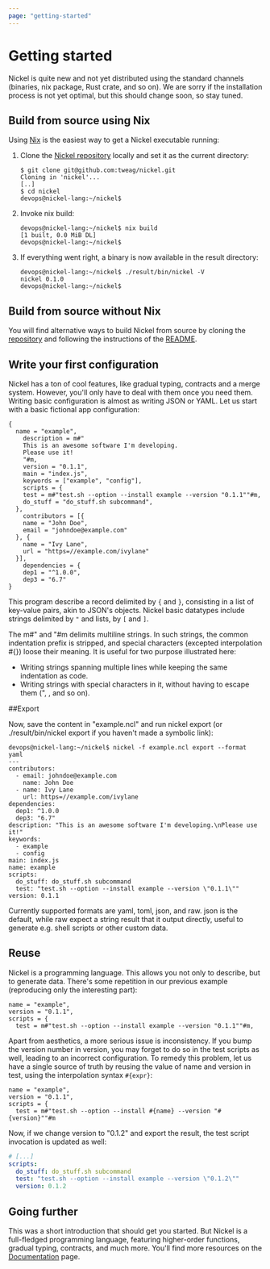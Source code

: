 ```yaml
---
page: "getting-started"
---
```


# Getting started

Nickel is quite new and not yet distributed using the standard channels
(binaries, nix package, Rust crate, and so on). We are sorry if the installation
process is not yet optimal, but this should change soon, so stay tuned.

## Build from source using Nix

Using [Nix]("https://nixos.org/") is the easiest way to get a Nickel executable
running:

1. Clone the [Nickel repository](https://github.io/tweag/nickel)
   locally and set it as the current directory:

   ```shell-session
   $ git clone git@github.com:tweag/nickel.git
   Cloning in 'nickel'...
   [..]
   $ cd nickel
   devops@nickel-lang:~/nickel$ 
   ```

1. Invoke nix build:

   ```shell-session
   devops@nickel-lang:~/nickel$ nix build
   [1 built, 0.0 MiB DL]
   devops@nickel-lang:~/nickel$ 
   ```

1. If everything went right, a binary is now available in the
   result directory:

   ```shell-session
   devops@nickel-lang:~/nickel$ ./result/bin/nickel -V
   nickel 0.1.0
   devops@nickel-lang:~/nickel$  
   ```

## Build from source without Nix

You will find alternative ways to build Nickel from source by cloning the
[repository](href="https://github.io/tweag/nickel) and following the
instructions of the
[README](href="https://github.com/tweag/nickel/#getting-started").

## Write your first configuration

 Nickel has a ton of cool features, like gradual typing, contracts and a merge
 system. However, you'll only have to deal with them once you need them. Writing
 basic configuration is almost as writing JSON or YAML. Let us start with a
 basic fictional app configuration:

```nickel
{
  name = "example",
    description = m#"
    This is an awesome software I'm developing.
    Please use it!
    "#m,
    version = "0.1.1",
    main = "index.js",
    keywords = ["example", "config"],
    scripts = {
    test = m#"test.sh --option --install example --version "0.1.1""#m,
    do_stuff = "do_stuff.sh subcommand",
  },
    contributors = [{
    name = "John Doe",
    email = "johndoe@example.com"
  }, {
    name = "Ivy Lane",
    url = "https=//example.com/ivylane"
  }],
    dependencies = {
    dep1 = "^1.0.0",
    dep3 = "6.7"
}
```

This program describe a record delimited by `{` and `}`, consisting in a list of
key-value pairs, akin to JSON's objects. Nickel basic datatypes include strings
delimited by `"` and lists, by `[` and `]`.

The m#" and "#m delimits multiline strings. In such strings, the common
indentation prefix is stripped, and special characters (excepted
interpolation #{}) loose their meaning. It is useful for two purpose
illustrated here:

- Writing strings spanning multiple lines while keeping the same
  indentation as code.
- Writing strings with special characters in it, without having to
  escape them (", \, and so on).

##Export

Now, save the content in "example.ncl" and run nickel export (or
./result/bin/nickel export if you haven't made a symbolic link):

```shell-session
devops@nickel-lang:~/nickel$ nickel -f example.ncl export --format yaml
---
contributors:
  - email: johndoe@example.com
    name: John Doe
  - name: Ivy Lane
    url: https=//example.com/ivylane
dependencies:
  dep1: ^1.0.0
  dep3: "6.7"
description: "This is an awesome software I'm developing.\nPlease use it!"
keywords:
  - example
  - config
main: index.js
name: example
scripts:
  do_stuff: do_stuff.sh subcommand
  test: "test.sh --option --install example --version \"0.1.1\""
version: 0.1.1
```

Currently supported formats are yaml, toml, json, and raw. json is the
default, while raw expect a string result that it output directly, useful to
generate e.g. shell scripts or other custom data.

## Reuse

Nickel is a programming language. This allows you not only to describe, but to
generate data. There's some repetition in our previous example (reproducing only
the interesting part):

```nickel
name = "example",
version = "0.1.1",
scripts = {
  test = m#"test.sh --option --install example --version "0.1.1""#m,
```

Apart from aesthetics, a more serious issue is inconsistency. If you bump the
version number in version, you may forget to do so in the test scripts as well,
leading to an incorrect configuration. To remedy this problem, let us have a
single source of truth by reusing the value of name and version in test, using
the interpolation syntax `#{expr}`:

```nickel
name = "example",
version = "0.1.1",
scripts = {
  test = m#"test.sh --option --install #{name} --version "#{version}""#m
```

Now, if we change version to "0.1.2" and export the result, the test script
invocation is updated as well:

```yaml
# [...]
scripts:
  do_stuff: do_stuff.sh subcommand
  test: "test.sh --option --install example --version \"0.1.2\""
  version: 0.1.2
```

## Going further

This was a short introduction that should get you started. But Nickel is a
full-fledged programming language, featuring higher-order functions, gradual
typing, contracts, and much more. You'll find more resources on the
[Documentation](/documentation) page.
